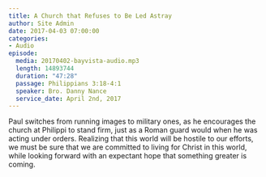 ```yaml
---
title: A Church that Refuses to Be Led Astray
author: Site Admin
date: 2017-04-03 07:00:00
categories:
- Audio
episode:
  media: 20170402-bayvista-audio.mp3
  length: 14893744
  duration: "47:28"
  passage: Philippians 3:18-4:1
  speaker: Bro. Danny Nance
  service_date: April 2nd, 2017
---
```

Paul switches from running images to military ones, as he encourages the church at Philippi to stand firm, just as a Roman guard would when he was acting under orders. Realizing that this world will be hostile to our efforts, we must be sure that we are committed to living for Christ in this world, while looking forward with an expectant hope that something greater is coming.